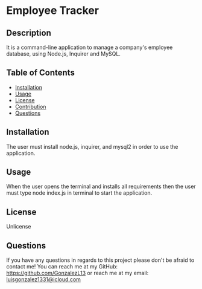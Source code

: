 # **Employee Tracker**
## Description
It is a command-line application to manage a company's employee database, using Node.js, Inquirer and MySQL.
## Table of Contents
* [Installation](#installation)
* [Usage](#usage)
* [License](#license)
* [Contribution](#contribution)
* [Questions](#questions)
## Installation
The user must install node.js, inquirer, and mysql2 in order to use the application.
## Usage
When the user opens the terminal and installs all requirements then the user must type node index.js in terminal to start the application.
## License
Unlicense


## Questions
If you have any questions in regards to this project please don't be afraid to contact me!
You can reach me at my GitHub: https://github.com/GonzalezL13
or reach me at my email: luisgonzalez1331@icloud.com